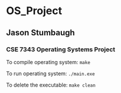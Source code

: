 # OS_Project

## Jason Stumbaugh
### CSE 7343 Operating Systems Project

To compile operating system: `make`


To run operating system: `./main.exe`


To delete the executable: `make clean`
